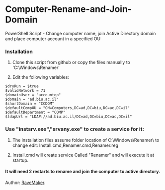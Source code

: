 Computer-Rename-and-Join-Domain
===============================

PowerShell Script - Change computer name, join Active Directory domain and place computer account in a specified OU

### Installation

1. Clone this script from github or copy the files manually to 'C:\Windows\Renamer'

2. Edit the following variables:

```
$dryRun = $true
$validNetwork = 71
$domainUser = "accountop"
$domain = "ad.biu.ac.il"
$shortDomain = "CCDOM"
$defaultCompOU = "CN=Computers,DC=ad,DC=biu,DC=ac,DC=il"
$defaultDepartment = "COMP"
$ldapUrl = "LDAP://ad.biu.ac.il/DC=ad,DC=biu,DC=ac,DC=il"
```

### Use "instsrv.exe","srvany.exe" to create a service for it:
1. The installation files assume folder location of C:\Windows\Renamer\ to change edit: Install.cmd,Renamer.cmd,Renamer.reg

2. Install.cmd will create service Called "Renamer" and will execute it at startup.

#### It will need 2 restarts to rename and join the computer to active directory.

Author: [RaveMaker][RaveMaker].

[RaveMaker]: http://ravemaker.net
